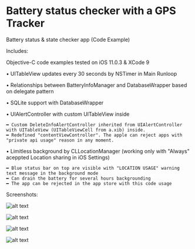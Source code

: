 # Battery status checker with a GPS Tracker

Battery status & state checker app (Code Example)

Includes: 

Objective-C code examples tested on iOS 11.0.3 & XCode 9

• UITableView updates every 30 seconds by NSTimer in Main Runloop

• Relationships between BatteryInfoManager and DatabaseWrapper based on delegate pattern

• SQLite support with DatabaseWrapper

• UIAlertController with custom UITableView inside 

	━ Custom DeleteInfoAlertController inherited from UIAlertController with UITableView (UITableViewCell from a.xib) inside.
	━ Redefined "contentViewController". The apple can reject apps with "private api usage" reason in any moment. 

• Limitless background by CLLocationManager (working only with "Always" aceppted Location sharing in iOS Settings)

  	━ Blue status bar on top are visible with "LOCATION USAGE" warning text message in the background mode
  	━ Can drain the battery for several hours backgrounding
  	━ The app can be rejected in the app store with this code usage

Screenshots:

![alt text](https://raw.githubusercontent.com/eugenerdx/BatteryStatusChecker/master/Screenshots/Screenshot1.png)

![alt text](https://raw.githubusercontent.com/eugenerdx/BatteryStatusChecker/master/Screenshots/Screenshot2.png)

![alt text](https://raw.githubusercontent.com/eugenerdx/BatteryStatusChecker/master/Screenshots/Screenshot3.png)

![alt text](https://raw.githubusercontent.com/eugenerdx/BatteryStatusChecker/master/Screenshots/Screenshot4.png)


